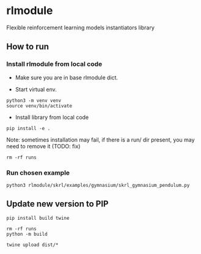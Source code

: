 # rlmodule
Flexible reinforcement learning models instantiators library


## How to run

### Install rlmodule from local code

- Make sure you are in base rlmodule dict.

- Start virtual env.
```
python3 -m venv venv
source venv/bin/activate
```
- Install library from local code 
```
pip install -e .
```
Note: sometimes installation may fail, if there is a run/ dir present, you may need to remove it (TODO: fix)
```
rm -rf runs
```
### Run chosen example
```
python3 rlmodule/skrl/examples/gymnasium/skrl_gymnasium_pendulum.py
```


## Update new version to PIP

```
pip install build twine
```

```
rm -rf runs
python -m build
```

```
twine upload dist/*
```



